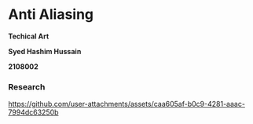 # Anti Aliasing

**Techical Art**  

**Syed Hashim Hussain**  

**2108002**  

### Research

https://github.com/user-attachments/assets/caa605af-b0c9-4281-aaac-7994dc63250b
